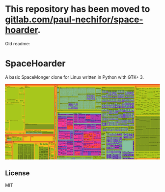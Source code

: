 # This repository has been moved to [gitlab.com/paul-nechifor/space-hoarder](http://gitlab.com/paul-nechifor/space-hoarder).

Old readme:

# SpaceHoarder

A basic SpaceMonger clone for Linux written in Python with GTK+ 3.

![SpaceHoarder screenshot.](screenshot.png)

## License

MIT
